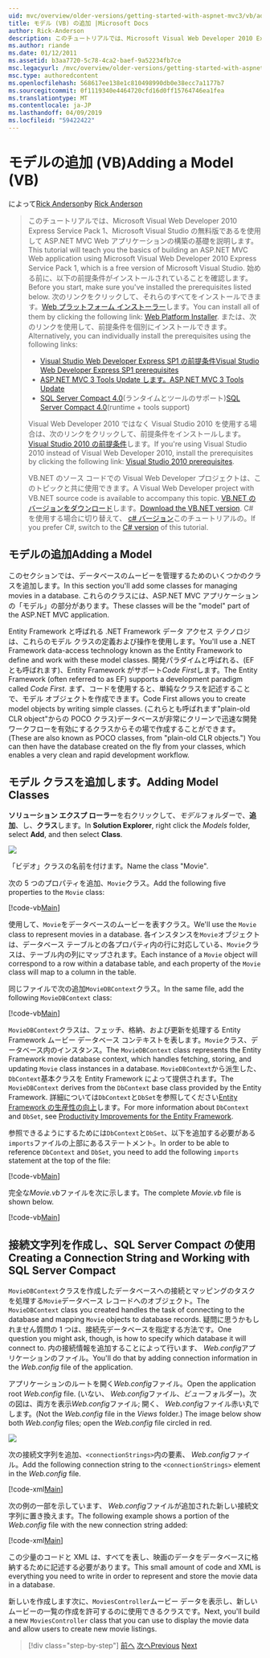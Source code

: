 ```yaml
---
uid: mvc/overview/older-versions/getting-started-with-aspnet-mvc3/vb/adding-a-model
title: モデル (VB) の追加 |Microsoft Docs
author: Rick-Anderson
description: このチュートリアルでは、Microsoft Visual Web Developer 2010 Express Service Pack 1、これを使用して ASP.NET MVC Web アプリケーションの構築の基礎を説明しています.
ms.author: riande
ms.date: 01/12/2011
ms.assetid: b3aa7720-5c78-4ca2-baef-9a52234fb7ce
msc.legacyurl: /mvc/overview/older-versions/getting-started-with-aspnet-mvc3/vb/adding-a-model
msc.type: authoredcontent
ms.openlocfilehash: 568617ee138e1c810498990db0e38ecc7a1177b7
ms.sourcegitcommit: 0f1119340e4464720cfd16d0ff15764746ea1fea
ms.translationtype: MT
ms.contentlocale: ja-JP
ms.lasthandoff: 04/09/2019
ms.locfileid: "59422422"
---
```

# <a name="adding-a-model-vb"></a><span data-ttu-id="376ed-103">モデルの追加 (VB)</span><span class="sxs-lookup"><span data-stu-id="376ed-103">Adding a Model (VB)</span></span>

<span data-ttu-id="376ed-104">によって[Rick Anderson]((https://twitter.com/RickAndMSFT))</span><span class="sxs-lookup"><span data-stu-id="376ed-104">by [Rick Anderson]((https://twitter.com/RickAndMSFT))</span></span>

> <span data-ttu-id="376ed-105">このチュートリアルでは、Microsoft Visual Web Developer 2010 Express Service Pack 1、Microsoft Visual Studio の無料版であるを使用して ASP.NET MVC Web アプリケーションの構築の基礎を説明します。</span><span class="sxs-lookup"><span data-stu-id="376ed-105">This tutorial will teach you the basics of building an ASP.NET MVC Web application using Microsoft Visual Web Developer 2010 Express Service Pack 1, which is a free version of Microsoft Visual Studio.</span></span> <span data-ttu-id="376ed-106">始める前に、以下の前提条件がインストールされていることを確認します。</span><span class="sxs-lookup"><span data-stu-id="376ed-106">Before you start, make sure you've installed the prerequisites listed below.</span></span> <span data-ttu-id="376ed-107">次のリンクをクリックして、それらのすべてをインストールできます。[Web プラットフォーム インストーラー](https://www.microsoft.com/web/gallery/install.aspx?appid=VWD2010SP1Pack)します。</span><span class="sxs-lookup"><span data-stu-id="376ed-107">You can install all of them by clicking the following link: [Web Platform Installer](https://www.microsoft.com/web/gallery/install.aspx?appid=VWD2010SP1Pack).</span></span> <span data-ttu-id="376ed-108">または、次のリンクを使用して、前提条件を個別にインストールできます。</span><span class="sxs-lookup"><span data-stu-id="376ed-108">Alternatively, you can individually install the prerequisites using the following links:</span></span>
> 
> - [<span data-ttu-id="376ed-109">Visual Studio Web Developer Express SP1 の前提条件</span><span class="sxs-lookup"><span data-stu-id="376ed-109">Visual Studio Web Developer Express SP1 prerequisites</span></span>](https://www.microsoft.com/web/gallery/install.aspx?appid=VWD2010SP1Pack)
> - [<span data-ttu-id="376ed-110">ASP.NET MVC 3 Tools Update します。</span><span class="sxs-lookup"><span data-stu-id="376ed-110">ASP.NET MVC 3 Tools Update</span></span>](https://www.microsoft.com/web/gallery/install.aspx?appsxml=&amp;appid=MVC3)
> - <span data-ttu-id="376ed-111">[SQL Server Compact 4.0](https://www.microsoft.com/web/gallery/install.aspx?appid=SQLCE;SQLCEVSTools_4_0)(ランタイムとツールのサポート)</span><span class="sxs-lookup"><span data-stu-id="376ed-111">[SQL Server Compact 4.0](https://www.microsoft.com/web/gallery/install.aspx?appid=SQLCE;SQLCEVSTools_4_0)(runtime + tools support)</span></span>
> 
> <span data-ttu-id="376ed-112">Visual Web Developer 2010 ではなく Visual Studio 2010 を使用する場合は、次のリンクをクリックして、前提条件をインストールします。[Visual Studio 2010 の前提条件](https://www.microsoft.com/web/gallery/install.aspx?appsxml=&amp;appid=VS2010SP1Pack)します。</span><span class="sxs-lookup"><span data-stu-id="376ed-112">If you're using Visual Studio 2010 instead of Visual Web Developer 2010, install the prerequisites by clicking the following link: [Visual Studio 2010 prerequisites](https://www.microsoft.com/web/gallery/install.aspx?appsxml=&amp;appid=VS2010SP1Pack).</span></span>
> 
> <span data-ttu-id="376ed-113">VB.NET のソース コードでの Visual Web Developer プロジェクトは、このトピックと共に使用できます。</span><span class="sxs-lookup"><span data-stu-id="376ed-113">A Visual Web Developer project with VB.NET source code is available to accompany this topic.</span></span> <span data-ttu-id="376ed-114">[VB.NET のバージョンをダウンロード](https://code.msdn.microsoft.com/Introduction-to-MVC-3-10d1b098)します。</span><span class="sxs-lookup"><span data-stu-id="376ed-114">[Download the VB.NET version](https://code.msdn.microsoft.com/Introduction-to-MVC-3-10d1b098).</span></span> <span data-ttu-id="376ed-115">C# を使用する場合に切り替えて、 [c# バージョン](../cs/adding-a-model.md)このチュートリアルの。</span><span class="sxs-lookup"><span data-stu-id="376ed-115">If you prefer C#, switch to the [C# version](../cs/adding-a-model.md) of this tutorial.</span></span>


## <a name="adding-a-model"></a><span data-ttu-id="376ed-116">モデルの追加</span><span class="sxs-lookup"><span data-stu-id="376ed-116">Adding a Model</span></span>

<span data-ttu-id="376ed-117">このセクションでは、データベースのムービーを管理するためのいくつかのクラスを追加します。</span><span class="sxs-lookup"><span data-stu-id="376ed-117">In this section you'll add some classes for managing movies in a database.</span></span> <span data-ttu-id="376ed-118">これらのクラスには、ASP.NET MVC アプリケーションの「モデル」の部分があります。</span><span class="sxs-lookup"><span data-stu-id="376ed-118">These classes will be the "model" part of the ASP.NET MVC application.</span></span>

<span data-ttu-id="376ed-119">Entity Framework と呼ばれる .NET Framework データ アクセス テクノロジは、これらのモデル クラスの定義および操作を使用します。</span><span class="sxs-lookup"><span data-stu-id="376ed-119">You'll use a .NET Framework data-access technology known as the Entity Framework to define and work with these model classes.</span></span> <span data-ttu-id="376ed-120">開発パラダイムと呼ばれる、(EF とも呼ばれます)、Entity Framework がサポート*Code First*します。</span><span class="sxs-lookup"><span data-stu-id="376ed-120">The Entity Framework (often referred to as EF) supports a development paradigm called *Code First*.</span></span> <span data-ttu-id="376ed-121">まず、コードを使用すると、単純なクラスを記述することで、モデル オブジェクトを作成できます。</span><span class="sxs-lookup"><span data-stu-id="376ed-121">Code First allows you to create model objects by writing simple classes.</span></span> <span data-ttu-id="376ed-122">(これらとも呼ばれます"plain-old CLR object"からの POCO クラス)データベースが非常にクリーンで迅速な開発ワークフローを有効にするクラスからその場で作成することができます。</span><span class="sxs-lookup"><span data-stu-id="376ed-122">(These are also known as POCO classes, from "plain-old CLR objects.") You can then have the database created on the fly from your classes, which enables a very clean and rapid development workflow.</span></span>

## <a name="adding-model-classes"></a><span data-ttu-id="376ed-123">モデル クラスを追加します。</span><span class="sxs-lookup"><span data-stu-id="376ed-123">Adding Model Classes</span></span>

<span data-ttu-id="376ed-124">**ソリューション エクスプ ローラー**を右クリックして、*モデル*フォルダーで、**追加**、し、**クラス**します。</span><span class="sxs-lookup"><span data-stu-id="376ed-124">In **Solution Explorer**, right click the *Models* folder, select **Add**, and then select **Class**.</span></span>

![](adding-a-model/_static/image1.png)

<span data-ttu-id="376ed-125">「ビデオ」クラスの名前を付けます。</span><span class="sxs-lookup"><span data-stu-id="376ed-125">Name the class "Movie".</span></span>

<span data-ttu-id="376ed-126">次の 5 つのプロパティを追加、`Movie`クラス。</span><span class="sxs-lookup"><span data-stu-id="376ed-126">Add the following five properties to the `Movie` class:</span></span>

[!code-vb[Main](adding-a-model/samples/sample1.vb)]

<span data-ttu-id="376ed-127">使用して、`Movie`をデータベースのムービーを表すクラス。</span><span class="sxs-lookup"><span data-stu-id="376ed-127">We'll use the `Movie` class to represent movies in a database.</span></span> <span data-ttu-id="376ed-128">各インスタンスを`Movie`オブジェクトは、データベース テーブルとの各プロパティ内の行に対応している、`Movie`クラスは、テーブル内の列にマップされます。</span><span class="sxs-lookup"><span data-stu-id="376ed-128">Each instance of a `Movie` object will correspond to a row within a database table, and each property of the `Movie` class will map to a column in the table.</span></span>

<span data-ttu-id="376ed-129">同じファイルで次の追加`MovieDBContext`クラス。</span><span class="sxs-lookup"><span data-stu-id="376ed-129">In the same file, add the following `MovieDBContext` class:</span></span>

[!code-vb[Main](adding-a-model/samples/sample2.vb)]

<span data-ttu-id="376ed-130">`MovieDBContext`クラスは、フェッチ、格納、および更新を処理する Entity Framework ムービー データベース コンテキストを表します。`Movie`クラス、データベース内のインスタンス。</span><span class="sxs-lookup"><span data-stu-id="376ed-130">The `MovieDBContext` class represents the Entity Framework movie database context, which handles fetching, storing, and updating `Movie` class instances in a database.</span></span> <span data-ttu-id="376ed-131">`MovieDBContext`から派生した、`DbContext`基本クラスを Entity Framework によって提供されます。</span><span class="sxs-lookup"><span data-stu-id="376ed-131">The `MovieDBContext` derives from the `DbContext` base class provided by the Entity Framework.</span></span> <span data-ttu-id="376ed-132">詳細については`DbContext`と`DbSet`を参照してください[Entity Framework の生産性の向上](https://blogs.msdn.com/b/efdesign/archive/2010/06/21/productivity-improvements-for-the-entity-framework.aspx?wa=wsignin1.0)します。</span><span class="sxs-lookup"><span data-stu-id="376ed-132">For more information about `DbContext` and `DbSet`, see [Productivity Improvements for the Entity Framework](https://blogs.msdn.com/b/efdesign/archive/2010/06/21/productivity-improvements-for-the-entity-framework.aspx?wa=wsignin1.0).</span></span>

<span data-ttu-id="376ed-133">参照できるようにするためには`DbContext`と`DbSet`、以下を追加する必要がある`imports`ファイルの上部にあるステートメント。</span><span class="sxs-lookup"><span data-stu-id="376ed-133">In order to be able to reference `DbContext` and `DbSet`, you need to add the following `imports` statement at the top of the file:</span></span>

[!code-vb[Main](adding-a-model/samples/sample3.vb)]

<span data-ttu-id="376ed-134">完全な*Movie.vb*ファイルを次に示します。</span><span class="sxs-lookup"><span data-stu-id="376ed-134">The complete *Movie.vb* file is shown below.</span></span>

[!code-vb[Main](adding-a-model/samples/sample4.vb)]

## <a name="creating-a-connection-string-and-working-with-sql-server-compact"></a><span data-ttu-id="376ed-135">接続文字列を作成し、SQL Server Compact の使用</span><span class="sxs-lookup"><span data-stu-id="376ed-135">Creating a Connection String and Working with SQL Server Compact</span></span>

<span data-ttu-id="376ed-136">`MovieDBContext`クラスを作成したデータベースへの接続とマッピングのタスクを処理する`Movie`データベース レコードへのオブジェクト。</span><span class="sxs-lookup"><span data-stu-id="376ed-136">The `MovieDBContext` class you created handles the task of connecting to the database and mapping `Movie` objects to database records.</span></span> <span data-ttu-id="376ed-137">疑問に思うかもしれません質問の 1 つは、接続先データベースを指定する方法です。</span><span class="sxs-lookup"><span data-stu-id="376ed-137">One question you might ask, though, is how to specify which database it will connect to.</span></span> <span data-ttu-id="376ed-138">内の接続情報を追加することによって行います、 *Web.config*アプリケーションのファイル。</span><span class="sxs-lookup"><span data-stu-id="376ed-138">You'll do that by adding connection information in the *Web.config* file of the application.</span></span>

<span data-ttu-id="376ed-139">アプリケーションのルートを開く*Web.config*ファイル。</span><span class="sxs-lookup"><span data-stu-id="376ed-139">Open the application root *Web.config* file.</span></span> <span data-ttu-id="376ed-140">(いない、 *Web.config*ファイル、*ビュー*フォルダー)。次の図は、両方を表示*Web.config*ファイル; 開く、 *Web.config*ファイル赤い丸でします。</span><span class="sxs-lookup"><span data-stu-id="376ed-140">(Not the *Web.config* file in the *Views* folder.) The image below show both *Web.config* files; open the *Web.config* file circled in red.</span></span>

![](adding-a-model/_static/image2.png)

<span data-ttu-id="376ed-141">次の接続文字列を追加、`<connectionStrings>`内の要素、 *Web.config*ファイル。</span><span class="sxs-lookup"><span data-stu-id="376ed-141">Add the following connection string to the `<connectionStrings>` element in the *Web.config* file.</span></span>

[!code-xml[Main](adding-a-model/samples/sample5.xml)]

<span data-ttu-id="376ed-142">次の例の一部を示しています、 *Web.config*ファイルが追加された新しい接続文字列に置き換えます。</span><span class="sxs-lookup"><span data-stu-id="376ed-142">The following example shows a portion of the *Web.config* file with the new connection string added:</span></span>

[!code-xml[Main](adding-a-model/samples/sample6.xml)]

<span data-ttu-id="376ed-143">この少量のコードと XML は、すべてを表し、映画のデータをデータベースに格納するために記述する必要があります。</span><span class="sxs-lookup"><span data-stu-id="376ed-143">This small amount of code and XML is everything you need to write in order to represent and store the movie data in a database.</span></span>

<span data-ttu-id="376ed-144">新しいを作成します次に、`MoviesController`ムービー データを表示し、新しいムービーの一覧の作成を許可するのに使用できるクラスです。</span><span class="sxs-lookup"><span data-stu-id="376ed-144">Next, you'll build a new `MoviesController` class that you can use to display the movie data and allow users to create new movie listings.</span></span>

> [!div class="step-by-step"]
> <span data-ttu-id="376ed-145">[前へ](adding-a-view.md)
> [次へ](accessing-your-models-data-from-a-controller.md)</span><span class="sxs-lookup"><span data-stu-id="376ed-145">[Previous](adding-a-view.md)
[Next](accessing-your-models-data-from-a-controller.md)</span></span>
